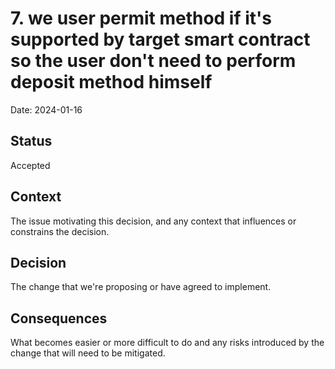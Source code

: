 # 7. we user permit method if it's supported by target smart contract so the user don't need to perform deposit method himself

Date: 2024-01-16

## Status

Accepted

## Context

The issue motivating this decision, and any context that influences or constrains the decision.

## Decision

The change that we're proposing or have agreed to implement.

## Consequences

What becomes easier or more difficult to do and any risks introduced by the change that will need to be mitigated.
